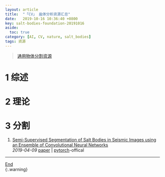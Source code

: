 ```yaml
---
layout: article
title:  "「CV」 盐体分析资源汇总"
date:   2019-10-16 10:36:40 +0800
key: salt-bodies-foundation-20191016
aside:
  toc: true
category: [AI, CV, nature, salt_bodies]
tags: 资源
---
```

<span id='head'></span>  
>[通用物体分割资源](/ai/cv/segmentation/2019/05/05/foundation.html)   

<!--more-->


# 1 综述

# 2 理论

# 3 分割
1. [Semi-Supervised Segmentation of Salt Bodies in Seismic Images using an Ensemble of Convolutional Neural Networks](http://cn.arxiv.org/abs/1904.04445)   
*2019-04-09* [paper](https://arxiv.org/abs/1904.04445) | [pytorch](https://github.com/ybabakhin/kaggle_salt_bes_phalanx)-offical           

-------------------  
[End](#head)   
{:.warning}  
